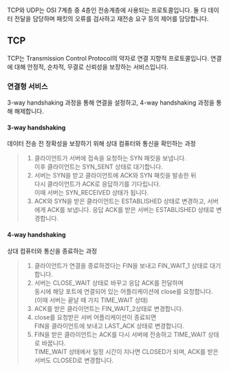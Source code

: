 TCP와 UDP는 OSI 7계층 중 4층인 전송계층에 사용되는 프로토콜입니다.
둘 다 데이터 전달을 담당하며 패킷의 오류를 검사하고 재전송 요구 등의 제어를 담당합니다.

## TCP
TCP는 Transmission Control Protocol의 약자로 연결 지향적 프로토콜입니다.
연결에 대해 안정적, 순차적, 무결로 신뢰성을 보장하는 서비스입니다.

### 연결형 서비스
3-way handshaking 과정을 통해 연결을 설정하고, 4-way handshaking 과정을 통해 해제합니다.

#### 3-way handshaking
데이터 전송 전 정확성을 보장하기 위해 상대 컴퓨터와 통신을 확인하는 과정

> 1. 클라이언트가 서버에 접속을 요청하는 SYN 패킷을 보냅니다. <br>이후 클라이언트는 SYN_SENT 상태로 대기합니다.
> 2. 서버는 SYN을 받고 클라이언트에 ACK와 SYN 패킷을 발송한 뒤 <br>다시 클라이언트가 ACK로 응답하기를 기다립니다.<br>
이때 서버는 SYN_RECEIVED 상태가 됩니다.
> 3. ACK와 SYN을 받은 클라이언트는 ESTABLISHED 상태로 변경하고, 서버에게 ACK를 보냅니다.
응답 ACK를 받은 서버는 ESTABLISHED 상태로 변경합니다.

#### 4-way handshaking
상대 컴퓨터와 통신을 종료하는 과정

> 1. 클라이언트가 연결을 종료하겠다는 FIN을 보내고 FIN_WAIT_1 상태로 대기합니다.
> 2. 서버는 CLOSE_WAIT 상태로 바꾸고 응답 ACK를 전달하며 <br>동시에 해당 포트에 연결되어 있는 어플리케이션에 close를 요청합니다.<br>
(이때 서버는 끝날 때 가지 TIME_WAIT 상태)
> 3. ACK를 받은 클라이언트는 FIN_WAIT_2상태로 변경합니다.
> 4. close를 요청받은 서버 어플리케이션이 종료되면 <br>FIN을 클라이언트에 보내고 LAST_ACK 상태로 변경합니다.
> 5. FIN을 받은 클라이언트는 ACK를 다시 서버에 전송하고 TIME_WAIT 상태로 바꿉니다.<br>
TIME_WAIT 상태에서 일정 시간이 지나면 CLOSED가 되며, ACK를 받은 서버도 CLOSED로 변경합니다.
